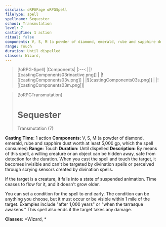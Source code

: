 ```yaml
---
cssclass: oRPGPage oRPGSpell
fileType: spell
spellname: Sequester
school: Transmutation
level: 7
castingTime: 1 action
ritual: false
components: V, S, M (a powder of diamond, emerald, rube and sapphire dust worth at least 5,000 gp, which the spell consumes)
range: Touch
duration: Until dispelled
classes: Wizard,
---
```

> [!oRPG-Spell]
> |Components|
> |:---:|
> |![[castingComponents03rinactive.png]] |
> |![[castingComponents03v.png]] |
> |![[castingComponents03s.png]] |
> |![[castingComponents03m.png]]|

> [!oRPGTransmutation]
>#  Sequester
> Transmutation  (7)

**Casting Time:** 1 action
**Components:** V, S, M (a powder of diamond, emerald, rube and sapphire dust worth at least 5,000 gp, which the spell consumes)
**Range:** Touch
**Duration:**  Until dispelled
**Description:**
By means of this spell, a willing creature or an object can be hidden away, safe from detection for the duration. When you cast the spell and touch the target, it becomes invisible and can't be targeted by divination spells or perceived through scrying sensors created by divination spells.



 If the target is a creature, it falls into a state of suspended animation. Time ceases to flow for it, and it doesn't grow older.



 You can set a condition for the spell to end early. The condition can be anything you choose, but it must occur or be visible within 1 mile of the target.  Examples include "after 1,000 years" or "when the tarrasque awakens." This spell also ends if the target takes any damage.



**Classes:**  *Wizard, *


